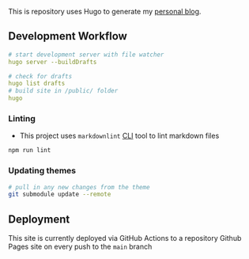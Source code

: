 This is repository uses Hugo to generate my [personal blog](https://www.audryhsu.com/blog/).
## Development Workflow
```yaml
# start development server with file watcher
hugo server --buildDrafts

# check for drafts
hugo list drafts
# build site in /public/ folder
hugo
```
### Linting
- This project uses `markdownlint` [CLI](https://github.com/igorshubovych/markdownlint-cli) tool to lint markdown files
```bash
npm run lint
```
### Updating themes
```bash
# pull in any new changes from the theme
git submodule update --remote
```

## Deployment
This site is currently deployed via GitHub Actions to a repository Github Pages site on every push to the `main` branch
